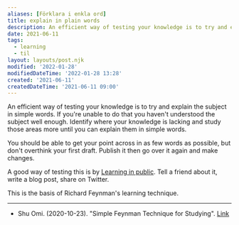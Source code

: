 ```yaml
---
aliases: [Förklara i enkla ord]
title: explain in plain words
description: An efficient way of testing your knowledge is to try and explain the subject in simple words
date: 2021-06-11
tags:
  - learning
  - til
layout: layouts/post.njk
modified: '2022-01-28'
modifiedDateTime: '2022-01-28 13:28'
created: '2021-06-11'
createdDateTime: '2021-06-11 09:00'
---
```


An efficient way of testing your knowledge is to try and explain the subject in simple words. If you're unable to do that you haven't understood the subject well enough. Identify where your knowledge is lacking and study those areas more until you can explain them in simple words.

You should be able to get your point across in as few words as possible, but don't overthink your first draft. Publish it then go over it again and make changes.

A good way of testing this is by [Learning in public](/posts/learning-in-public). Tell a friend about it, write a blog post, share on Twitter.

This is the basis of Richard Feynman's learning technique.

---

- Shu Omi. (2020-10-23). "Simple Feynman Technique for Studying". [Link](https://www.youtube.com/watch?v=GL6Z1DTJ-LQ)
